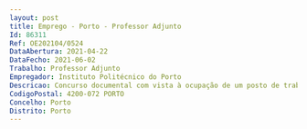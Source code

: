 ```yaml
--- 
layout: post
title: Emprego - Porto - Professor Adjunto
Id: 86311
Ref: OE202104/0524
DataAbertura: 2021-04-22
DataFecho: 2021-06-02
Trabalho: Professor Adjunto
Empregador: Instituto Politécnico do Porto
Descricao: Concurso documental com vista à ocupação de um posto de trabalho, na categoria de professor adjunto, área disciplinar de Fluidos e Calor da área científica de Engenharia Mecânica, na modalidade de contrato de trabalho em funções públicas por tempo indeterminado.Ao professor adjunto competem as funções constantes no n.º 4 do artigo 3.º do ECPDESP.
CodigoPostal: 4200-072 PORTO
Concelho: Porto
Distrito: Porto
--- 
```

